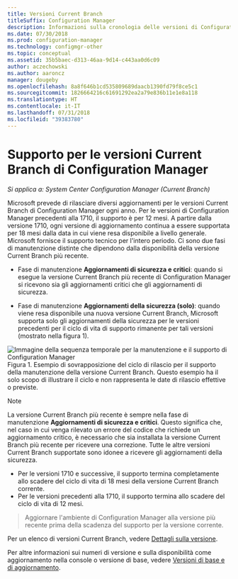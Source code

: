 ```yaml
---
title: Versioni Current Branch
titleSuffix: Configuration Manager
description: Informazioni sulla cronologia delle versioni di Configuration Manager e sulle fasi del servizio offerto.
ms.date: 07/30/2018
ms.prod: configuration-manager
ms.technology: configmgr-other
ms.topic: conceptual
ms.assetid: 35b5baec-d313-46aa-9d14-c443aa0d6c09
author: aczechowski
ms.author: aaroncz
manager: dougeby
ms.openlocfilehash: 8a8f646b1cd535809689daacb1390fd79f8ce5c1
ms.sourcegitcommit: 1826664216c61691292ea2a79e836b11e1e8a118
ms.translationtype: HT
ms.contentlocale: it-IT
ms.lasthandoff: 07/31/2018
ms.locfileid: "39383780"
---
```

# <a name="support-for-configuration-manager-current-branch-versions"></a>Supporto per le versioni Current Branch di Configuration Manager

*Si applica a: System Center Configuration Manager (Current Branch)*

Microsoft prevede di rilasciare diversi aggiornamenti per le versioni Current Branch di Configuration Manager ogni anno. Per le versioni di Configuration Manager precedenti alla 1710, il supporto è per 12 mesi. A partire dalla versione 1710, ogni versione di aggiornamento continua a essere supportata per 18 mesi dalla data in cui viene resa disponibile a livello generale. Microsoft fornisce il supporto tecnico per l'intero periodo. Ci sono due fasi di manutenzione distinte che dipendono dalla disponibilità della versione Current Branch più recente.  

-   Fase di manutenzione **Aggiornamenti di sicurezza e critici**: quando si esegue la versione Current Branch più recente di Configuration Manager si ricevono sia gli aggiornamenti critici che gli aggiornamenti di sicurezza.  

-   Fase di manutenzione **Aggiornamenti della sicurezza (solo)**: quando viene resa disponibile una nuova versione Current Branch, Microsoft supporta solo gli aggiornamenti della sicurezza per le versioni precedenti per il ciclo di vita di supporto rimanente per tali versioni (mostrato nella figura 1).  

 ![Immagine della sequenza temporale per la manutenzione e il supporto di Configuration Manager](media/CM_Servicing_support_timeline1.png)  
Figura 1. Esempio di sovrapposizione del ciclo di rilascio per il supporto della manutenzione della versione Current Branch. Questo esempio ha il solo scopo di illustrare il ciclo e non rappresenta le date di rilascio effettive o previste.

> [!NOTE]  
>  La versione Current Branch più recente è sempre nella fase di manutenzione **Aggiornamenti di sicurezza e critici**. Questo significa che, nel caso in cui venga rilevato un errore del codice che richiede un aggiornamento critico, è necessario che sia installata la versione Current Branch più recente per ricevere una correzione. Tutte le altre versioni Current Branch supportate sono idonee a ricevere gli aggiornamenti della sicurezza.
> - Per le versioni 1710 e successive, il supporto termina completamente allo scadere del ciclo di vita di 18 mesi della versione Current Branch corrente.
> - Per le versioni precedenti alla 1710, il supporto termina allo scadere del ciclo di vita di 12 mesi.

> Aggiornare l'ambiente di Configuration Manager alla versione più recente prima della scadenza del supporto per la versione corrente.

Per un elenco di versioni Current Branch, vedere [Dettagli sulla versione](/sccm/core/servers/manage/updates#version-details).

Per altre informazioni sui numeri di versione e sulla disponibilità come aggiornamento nella console o versione di base, vedere [Versioni di base e di aggiornamento](/sccm/core/servers/manage/updates#a-namebkmkbaselinesa-baseline-and-update-versions).

